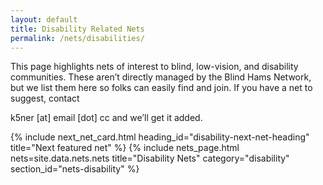 ```yaml
---
layout: default
title: Disability Related Nets
permalink: /nets/disabilities/
---
```


This page highlights nets of interest to blind, low-vision, and disability communities.
These aren’t directly managed by the Blind Hams Network, but we list them here so folks
can easily find and join. If you have a net to suggest, contact
<span id="contact-email">
  <script>
    document.write('<a href="mailto:' + 'k5ner' + '@' + 'email.cc">' +
                   'k5ner' + '@' + 'email.cc</a>');
  </script>
  <noscript>k5ner [at] email [dot] cc</noscript>
</span>
and we’ll get it added.

{% include next_net_card.html heading_id="disability-next-net-heading" title="Next featured net" %}
{% include nets_page.html nets=site.data.nets.nets   title="Disability Nets" category="disability" section_id="nets-disability" %}
